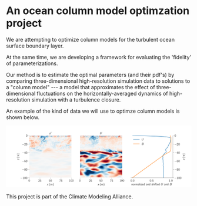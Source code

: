 # An ocean column model optimzation project

We are attempting to optimize column models for the turbulent ocean surface boundary layer.

At the same time, we are developing a framework for evaluating the 'fidelity' of parameterizations.

Our method is to estimate the optimal parameters (and their pdf's) by comparing three-dimensional high-resolution simulation data to solutions to a "column model" --- a model that approximates the effect of three-dimensional fluctuations on the horizontally-averaged dynamics of high-resolution simulation with a turbulence closure.

An example of the kind of data we will use to optimze column models is shown below.

![Data example](assets/data_example.png "Data example")

This project is part of the Climate Modeling Alliance.
